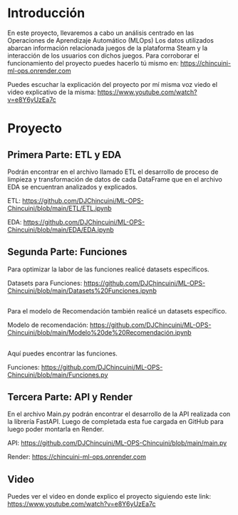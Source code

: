 # Introducción

En este proyecto, llevaremos a cabo un análisis centrado en las Operaciones de Aprendizaje Automático (MLOps) Los datos utilizados abarcan información relacionada juegos de la plataforma Steam y la interacción de los usuarios con dichos juegos.
Para corroborar el funcionamiento del proyecto puedes hacerlo tú mismo en: https://chincuini-ml-ops.onrender.com

Puedes escuchar la explicación del proyecto por mí misma voz viedo el video explicativo de la misma: https://www.youtube.com/watch?v=e8Y6yUzEa7c


# Proyecto
## Primera Parte: ETL y EDA

Podrán encontrar en el archivo llamado ETL el desarrollo de proceso de limpieza y transformación de datos de cada DataFrame que en el archivo EDA se encuentran analizados y explicados.

ETL: https://github.com/DJChincuini/ML-OPS-Chincuini/blob/main/ETL/ETL.ipynb

EDA: https://github.com/DJChincuini/ML-OPS-Chincuini/blob/main/EDA/EDA.ipynb
##

## Segunda Parte: Funciones

Para optimizar la labor de las funciones realicé datasets específicos.

Datasets para Funciones: https://github.com/DJChincuini/ML-OPS-Chincuini/blob/main/Datasets%20Funciones.ipynb

##
Para el modelo de Recomendación también realicé un datasets específico.

Modelo de recomendación: https://github.com/DJChincuini/ML-OPS-Chincuini/blob/main/Modelo%20de%20Recomendación.ipynb

##
Aquí puedes encontrar las funciones.

Funciones: https://github.com/DJChincuini/ML-OPS-Chincuini/blob/main/Funciones.py
##

## Tercera Parte: API y Render

En el archivo Main.py podrán encontrar el desarrollo de la API realizada con la librería FastAPI. Luego de completada esta fue cargada en GitHub para luego poder montarla en Render.

API: https://github.com/DJChincuini/ML-OPS-Chincuini/blob/main/main.py

Render: https://chincuini-ml-ops.onrender.com
##

## Video

Puedes ver el video en donde explico el proyecto siguiendo este link: https://www.youtube.com/watch?v=e8Y6yUzEa7c